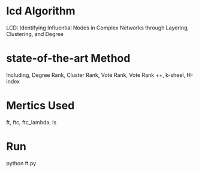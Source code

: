 # lcd Algorithm
LCD: Identifying Influential Nodes in Complex Networks through Layering, Clustering, and Degree

# state-of-the-art Method
Including, Degree Rank, Cluster Rank, Vote Rank, Vote Rank ++, 
k-sheel, H-index

# Mertics Used
ft, ftc, ftc_lambda, ls
# Run
python ft.py 

